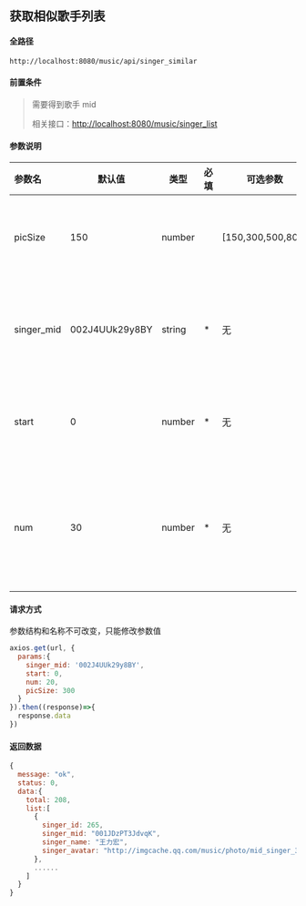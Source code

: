 ## 获取相似歌手列表

#### 全路径

```
http://localhost:8080/music/api/singer_similar
```

#### 前置条件

> 需要得到歌手 mid    
>
> 相关接口：[http://localhost:8080/music/singer_list](https://github.com/JooZh/music-api-for-qq/blob/master/docs/singer_list.md)

#### 参数说明

| 参数名    | 默认值         | 类型   | 必填 | 可选参数 | 说明               |
| :-------- | -------------- | ------ | ---- | -------- | ------------------ |
| picSize | 150 | number |  | [150,300,500,800] | 头像尺寸大小 |
| singer_mid | 002J4UUk29y8BY | string | *    | 无       | 歌手的唯一标识     |
| start     | 0              | number | *    | 无       | 开始查询位置       |
| num       | 30             | number | *    | 无       | 每次查询返回的条数 |

#### 请求方式

参数结构和名称不可改变，只能修改参数值

```js
axios.get(url, {
  params:{
    singer_mid: '002J4UUk29y8BY',
    start: 0,
    num: 20,
    picSize: 300
  }
}).then((response)=>{
  response.data
})
```

#### 返回数据

```js
{
  message: "ok",
  status: 0,
  data:{
    total: 208,                        
    list:[
      {
        singer_id: 265,
        singer_mid: "001JDzPT3JdvqK",
        singer_name: "王力宏",
        singer_avatar: "http://imgcache.qq.com/music/photo/mid_singer_300/q/K/001JDzPT3JdvqK.jpg"
      },
      ......
    ]
  }
}
```

